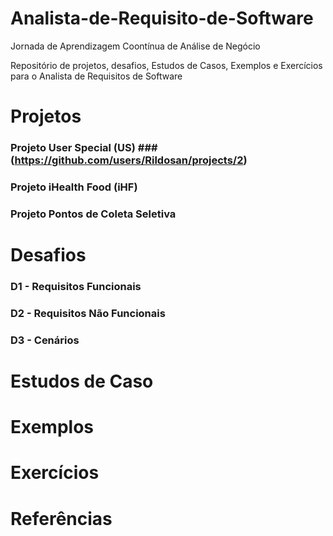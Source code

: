 # Analista-de-Requisito-de-Software
Jornada de Aprendizagem Coontínua de Análise de Negócio

Repositório de projetos, desafios, Estudos de Casos, Exemplos e Exercícios para o Analista de Requisitos de Software

# Projetos
### **Projeto User Special (US)** ### (https://github.com/users/Rildosan/projects/2)

<H3><B>Projeto iHealth Food (iHF)<B></H3>

### **Projeto Pontos de Coleta Seletiva** ###

# Desafios
### **D1 - Requisitos Funcionais** ###

### **D2 - Requisitos Não Funcionais** ###

### **D3 - Cenários** ###

# Estudos de Caso

# Exemplos

# Exercícios

# Referências
